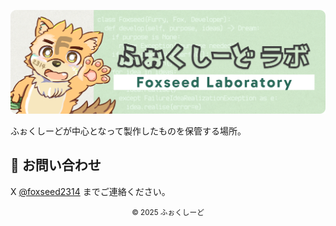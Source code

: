 ![ヘッダー](../images/header.png)

ふぉくしーどが中心となって製作したものを保管する場所。

## 💬 お問い合わせ
X [@foxseed2314](https://x.com/foxseed2314) までご連絡ください。

<div align="center">
<small>
© 2025 ふぉくしーど
</small>
</div>
